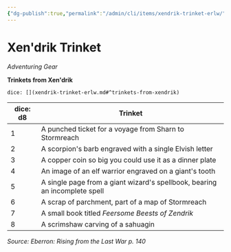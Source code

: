 ```yaml
---
{"dg-publish":true,"permalink":"/admin/cli/items/xendrik-trinket-erlw/","tags":["compendium/src/5e/erlw","item/gear"],"updated":"2025-01-11T15:32:21.611+00:00"}
---
```


# Xen'drik Trinket
*Adventuring Gear*  


**Trinkets from Xen'drik**

`dice: [](xendrik-trinket-erlw.md#^trinkets-from-xendrik)`

| dice: d8 | Trinket |
|----------|---------|
| 1 | A punched ticket for a voyage from Sharn to Stormreach |
| 2 | A scorpion's barb engraved with a single Elvish letter |
| 3 | A copper coin so big you could use it as a dinner plate |
| 4 | An image of an elf warrior engraved on a giant's tooth |
| 5 | A single page from a giant wizard's spellbook, bearing an incomplete spell |
| 6 | A scrap of parchment, part of a map of Stormreach |
| 7 | A small book titled *Feersome Beests of Zendrik* |
| 8 | A scrimshaw carving of a sahuagin |{ #trinkets-from-xendrik}


*Source: Eberron: Rising from the Last War p. 140*
